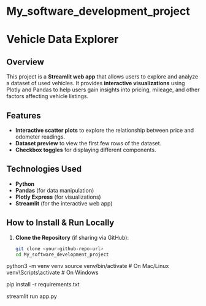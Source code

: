 # My_software_development_project
# Vehicle Data Explorer

## Overview
This project is a **Streamlit web app** that allows users to explore and analyze a dataset of used vehicles. It provides **interactive visualizations** using Plotly and Pandas to help users gain insights into pricing, mileage, and other factors affecting vehicle listings.

## Features
- **Interactive scatter plots** to explore the relationship between price and odometer readings.
- **Dataset preview** to view the first few rows of the dataset.
- **Checkbox toggles** for displaying different components.

## Technologies Used
- **Python**
- **Pandas** (for data manipulation)
- **Plotly Express** (for visualizations)
- **Streamlit** (for the interactive web app)

## How to Install & Run Locally

1. **Clone the Repository** (if sharing via GitHub):
   ```bash
   git clone <your-github-repo-url>
   cd My_software_development_project

python3 -m venv venv
source venv/bin/activate  # On Mac/Linux
venv\Scripts\activate  # On Windows

pip install -r requirements.txt

streamlit run app.py

